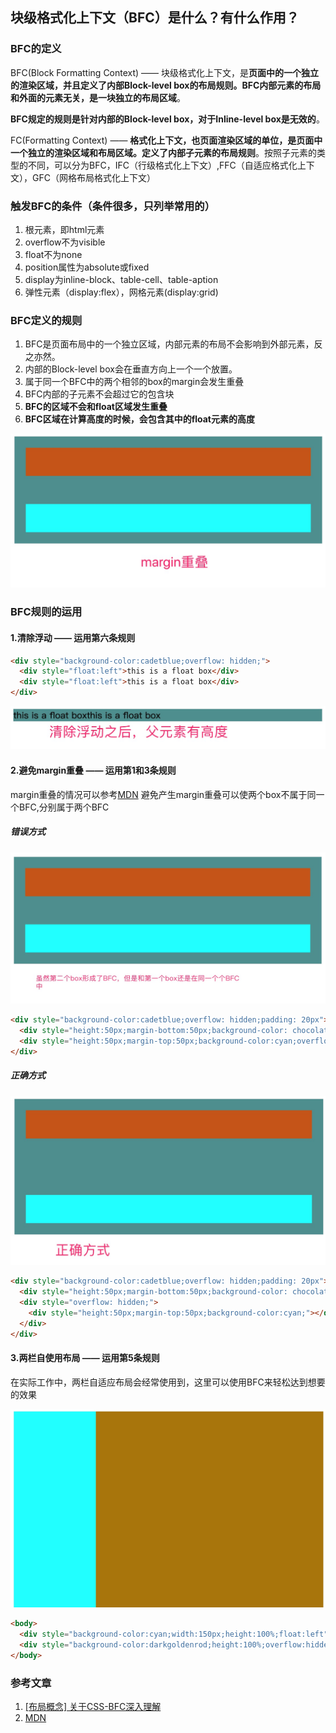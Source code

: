 ## 块级格式化上下文（BFC）是什么？有什么作用？
### BFC的定义
BFC(Block Formatting Context) —— 块级格式化上下文，是**页面中的一个独立的渲染区域，并且定义了内部Block-level box的布局规则。BFC内部元素的布局和外面的元素无关，是一块独立的布局区域**。

**BFC规定的规则是针对内部的Block-level box，对于Inline-level box是无效的**。

FC(Formatting Context) —— **格式化上下文，也页面渲染区域的单位，是页面中一个独立的渲染区域和布局区域。定义了内部子元素的布局规则**。按照子元素的类型的不同，可以分为BFC，IFC（行级格式化上下文）,FFC（自适应格式化上下文），GFC（网格布局格式化上下文）

### 触发BFC的条件（条件很多，只列举常用的）
1. 根元素，即html元素
2. overflow不为visible
3. float不为none
4. position属性为absolute或fixed
5. display为inline-block、table-cell、table-aption
6. 弹性元素（display:flex），网格元素(display:grid)

### BFC定义的规则
1. BFC是页面布局中的一个独立区域，内部元素的布局不会影响到外部元素，反之亦然。
2. 内部的Block-level box会在垂直方向上一个一个放置。
3. 属于同一个BFC中的两个相邻的box的margin会发生重叠
4. BFC内部的子元素不会超过它的包含块
5. **BFC的区域不会和float区域发生重叠**
6. **BFC区域在计算高度的时候，会包含其中的float元素的高度**

![marginchongdie.jpg](./images/marginchongdie.jpg)


### BFC规则的运用
#### 1.清除浮动 —— 运用第六条规则
```html
<div style="background-color:cadetblue;overflow: hidden;">
  <div style="float:left">this is a float box</div>
  <div style="float:left">this is a float box</div>
</div>
```

![floatclear.jpg](./images/floatclear.jpg)

#### 2.避免margin重叠 —— 运用第1和3条规则
margin重叠的情况可以参考[MDN](https://developer.mozilla.org/zh-CN/docs/Web/CSS/CSS_Box_Model/Mastering_margin_collapsing)
避免产生margin重叠可以使两个box不属于同一个BFC,分别属于两个BFC

##### 错误方式
![marginwuxiao.jpg](./images/marginwuxiao.jpg)
```html
<div style="background-color:cadetblue;overflow: hidden;padding: 20px">
  <div style="height:50px;margin-bottom:50px;background-color: chocolate"></div>
  <div style="height:50px;margin-top:50px;background-color:cyan;overflow: hidden;"></div>
</div>
```

##### 正确方式
![margintrue.jpg](./images/margintrue.jpg)

```html
<div style="background-color:cadetblue;overflow: hidden;padding: 20px">
  <div style="height:50px;margin-bottom:50px;background-color: chocolate"></div>
  <div style="overflow: hidden;">
    <div style="height:50px;margin-top:50px;background-color:cyan;"></div>
  </div>
</div>
```

#### 3.两栏自使用布局 —— 运用第5条规则
在实际工作中，两栏自适应布局会经常使用到，这里可以使用BFC来轻松达到想要的效果

![BFCzishiying.jpg](./images/BFCzishiying.jpg)

```html
<body>
  <div style="background-color:cyan;width:150px;height:100%;float:left"></div>
  <div style="background-color:darkgoldenrod;height:100%;overflow:hidden"></div>
</body>
```

### 参考文章
1. [[布局概念] 关于CSS-BFC深入理解](https://juejin.im/post/5909db2fda2f60005d2093db)
2. [MDN](https://developer.mozilla.org/zh-CN/docs/Web/Guide/CSS/Block_formatting_context)











